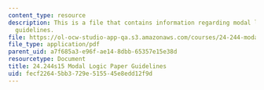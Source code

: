 ```yaml
---
content_type: resource
description: This is a file that contains information regarding modal logic paper
  guidelines.
file: https://ol-ocw-studio-app-qa.s3.amazonaws.com/courses/24-244-modal-logic-spring-2015/fecf22645bb3729e515545e8edd12f9d_MIT24_244S15_ModalLogic.pdf
file_type: application/pdf
parent_uid: a7f685a3-e96f-ae14-8dbb-65357e15e38d
resourcetype: Document
title: 24.244s15 Modal Logic Paper Guidelines
uid: fecf2264-5bb3-729e-5155-45e8edd12f9d
---
```

